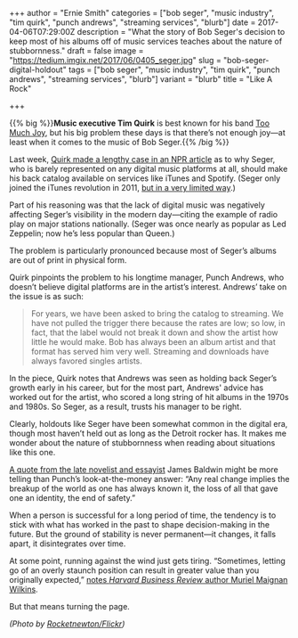 +++
author = "Ernie Smith"
categories = ["bob seger", "music industry", "tim quirk", "punch andrews", "streaming services", "blurb"]
date = 2017-04-06T07:29:00Z
description = "What the story of Bob Seger's decision to keep most of his albums off of music services teaches about the nature of stubbornness."
draft = false
image = "https://tedium.imgix.net/2017/06/0405_seger.jpg"
slug = "bob-seger-digital-holdout"
tags = ["bob seger", "music industry", "tim quirk", "punch andrews", "streaming services", "blurb"]
variant = "blurb"
title = "Like A Rock"

+++

{{% big %}}**Music executive Tim Quirk** is best known for his band [Too Much Joy](http://amzn.to/2oDXtQK), but his big problem these days is that there’s not enough joy—at least when it comes to the music of Bob Seger.{{% /big %}}

Last week, [Quirk made a lengthy case in an NPR article](http://www.npr.org/sections/therecord/2017/03/29/521642313/where-have-all-the-bob-seger-albums-gone) as to why Seger, who is barely represented on any digital music platforms at all, should make his back catalog available on services like iTunes and Spotify. (Seger only joined the iTunes revolution in 2011, [but in a very limited way](http://www.hollywoodreporter.com/news/bob-seger-ends-itunes-holdout-234453).)

Part of his reasoning was that the lack of digital music was negatively affecting Seger’s visibility in the modern day—citing the example of radio play on major stations nationally. (Seger was once nearly as popular as Led Zeppelin; now he’s less popular than Queen.)

The problem is particularly pronounced because most of Seger’s albums are out of print in physical form.

Quirk pinpoints the problem to his longtime manager, Punch Andrews, who doesn’t believe digital platforms are in the artist’s interest. Andrews’ take on the issue is as such: 

> For years, we have been asked to bring the catalog to streaming. We have not pulled the trigger there because the rates are low; so low, in fact, that the label would not break it down and show the artist how little he would make. Bob has always been an album artist and that format has served him very well. Streaming and downloads have always favored singles artists.

In the piece, Quirk notes that Andrews was seen as holding back Seger’s growth early in his career, but for the most part, Andrews' advice has worked out for the artist, who scored a long string of hit albums in the 1970s and 1980s. So Seger, as a result, trusts his manager to be right.

Clearly, holdouts like Seger have been somewhat common in the digital era, though most haven’t held out as long as the Detroit rocker has. It makes me wonder about the nature of stubbornness when reading about situations like this one.

[A quote from the late novelist and essayist](https://blogs.commons.georgetown.edu/phil-157-fall2008/2007/10/04/a-few-quotes-from-james-baldwin/) James Baldwin might be more telling than Punch’s look-at-the-money answer: “Any real change implies the breakup of the world as one has always known it, the loss of all that gave one an identity, the end of safety.”

When a person is successful for a long period of time, the tendency is to stick with what has worked in the past to shape decision-making in the future. But the ground of stability is never permanent—it changes, it falls apart, it disintegrates over time.

At some point, running against the wind just gets tiring. “Sometimes, letting go of an overly staunch position can result in greater value than you originally expected,” [notes *Harvard Business Review* author Muriel Maignan Wilkins](https://hbr.org/2015/05/signs-that-youre-being-too-stubborn).

But that means turning the page.

*(Photo by [Rocketnewton/Flickr](https://www.flickr.com/photos/miltown77/271942235/))*